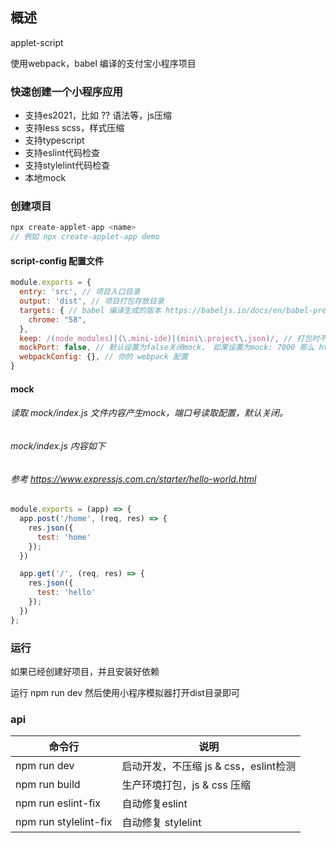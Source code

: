 ## 概述
applet-script

使用webpack，babel 编译的支付宝小程序项目

### 快速创建一个小程序应用
- 支持es2021，比如 ?? 语法等，js压缩
- 支持less scss，样式压缩
- 支持typescript
- 支持eslint代码检查
- 支持stylelint代码检查
- 本地mock

### 创建项目
```js
npx create-applet-app <name>
// 例如 npx create-applet-app demo
```

#### script-config 配置文件
```js
module.exports = {
  entry: 'src', // 项目入口目录
  output: 'dist', // 项目打包存放目录
  targets: { // babel 编译生成的版本 https://babeljs.io/docs/en/babel-preset-env#targets
    chrome: "58",
  },
  keep: /(node_modules)|(\.mini-ide)|(mini\.project\.json)/, // 打包时不删除的文件 https://webpack.docschina.org/configuration/output/#outputclean
  mockPort: false, // 默认设置为false关闭mock， 如果设置为mock: 7000 那么 http://localhost:7000 可以访问到mock数据
  webpackConfig: {}, // 你的 webpack 配置
}
```

#### mock
###### 读取 mock/index.js 文件内容产生mock，端口号读取配置，默认关闭。
###### mock/index.js 内容如下
###### 参考 https://www.expressjs.com.cn/starter/hello-world.html
```js
module.exports = (app) => {
  app.post('/home', (req, res) => {
    res.json({
      test: 'home'
    });
  })

  app.get('/', (req, res) => {
    res.json({
      test: 'hello'
    });
  })
};
```

### 运行
如果已经创建好项目，并且安装好依赖

运行 npm run dev 然后使用小程序模拟器打开dist目录即可

### api
|  命令行   | 说明  |
|  ----  | ----  |
| npm run dev | 启动开发，不压缩 js & css，eslint检测 |
| npm run build  | 生产环境打包，js & css 压缩 |
| npm run eslint-fix | 自动修复eslint |
| npm run stylelint-fix | 自动修复 stylelint |
